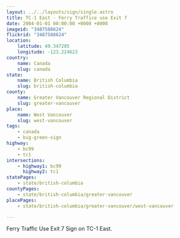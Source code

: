 ```yaml
---
layout: ../../layouts/sign/single.astro
title: TC-1 East - Ferry Traffice use Exit 7
date: 2004-01-01 00:00:00 +0000 +0000
imageid: "3487588624"
flickrid: "3487588624"
location:
    latitude: 49.347285
    longitude: -123.224623
country:
    name: Canada
    slug: canada
state:
    name: British Columbia
    slug: british-columbia
county:
    name: Greater Vancouver Regional District
    slug: greater-vancouver
place:
    name: West Vancouver
    slug: west-vancouver
tags:
    - canada
    - big-green-sign
highway:
    - bc99
    - tc1
intersections:
    - highway1: bc99
      highway2: tc1
statePages:
    - state/british-columbia
countyPages:
    - state/british-columbia/greater-vancouver
placePages:
    - state/british-columbia/greater-vancouver/west-vancouver

---
```

Ferry Traffic Use Exit 7 Sign on TC-1 East.